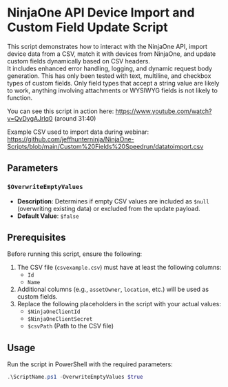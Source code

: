 # NinjaOne API Device Import and Custom Field Update Script

This script demonstrates how to interact with the NinjaOne API, import device data from a CSV, match it with devices from NinjaOne, and update custom fields dynamically based on CSV headers.  
It includes enhanced error handling, logging, and dynamic request body generation. This has only been tested with text, multiline, and checkbox types of custom fields. Only field types that accept a string value are likely to work, anything involving attachments or WYSIWYG fields is not likely to function.

You can see this script in action here: https://www.youtube.com/watch?v=QvDygAJrlq0 (around 31:40)

Example CSV used to import data during webinar: https://github.com/jeffhunterninja/NinjaOne-Scripts/blob/main/Custom%20Fields%20Speedrun/datatoimport.csv

## Parameters

### `$OverwriteEmptyValues`
- **Description**: Determines if empty CSV values are included as `$null` (overwriting existing data) or excluded from the update payload.  
- **Default Value**: `$false`

## Prerequisites

Before running this script, ensure the following:

1. The CSV file (`csvexample.csv`) must have at least the following columns:
   - `Id`
   - `Name`
2. Additional columns (e.g., `assetOwner`, `location`, etc.) will be used as custom fields.
3. Replace the following placeholders in the script with your actual values:
   - `$NinjaOneClientId`
   - `$NinjaOneClientSecret`
   - `$csvPath` (Path to the CSV file)

## Usage

Run the script in PowerShell with the required parameters:

```powershell
.\ScriptName.ps1 -OverwriteEmptyValues $true
